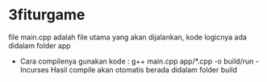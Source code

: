 # 3fiturgame
file main.cpp adalah file utama yang akan dijalankan, kode logicnya ada didalam folder app
* Cara compilenya gunakan kode : g++ main.cpp app/*.cpp -o build/run -lncurses
Hasil compile akan otomatis berada didalam folder build
